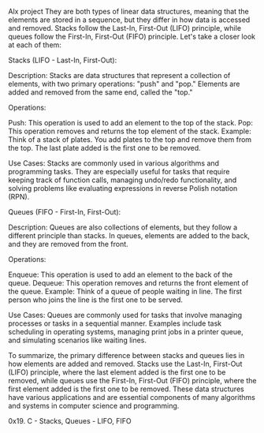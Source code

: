 Alx project
They are both types of linear data structures, meaning that the elements are stored in a sequence, but they differ in how data is accessed and removed. Stacks follow the Last-In, First-Out (LIFO) principle, while queues follow the First-In, First-Out (FIFO) principle. Let's take a closer look at each of them:

Stacks (LIFO - Last-In, First-Out):

Description: Stacks are data structures that represent a collection of elements, with two primary operations: "push" and "pop." Elements are added and removed from the same end, called the "top."

Operations:

Push: This operation is used to add an element to the top of the stack.
Pop: This operation removes and returns the top element of the stack.
Example: Think of a stack of plates. You add plates to the top and remove them from the top. The last plate added is the first one to be removed.

Use Cases: Stacks are commonly used in various algorithms and programming tasks. They are especially useful for tasks that require keeping track of function calls, managing undo/redo functionality, and solving problems like evaluating expressions in reverse Polish notation (RPN).

Queues (FIFO - First-In, First-Out):

Description: Queues are also collections of elements, but they follow a different principle than stacks. In queues, elements are added to the back, and they are removed from the front.

Operations:

Enqueue: This operation is used to add an element to the back of the queue.
Dequeue: This operation removes and returns the front element of the queue.
Example: Think of a queue of people waiting in line. The first person who joins the line is the first one to be served.

Use Cases: Queues are commonly used for tasks that involve managing processes or tasks in a sequential manner. Examples include task scheduling in operating systems, managing print jobs in a printer queue, and simulating scenarios like waiting lines.

To summarize, the primary difference between stacks and queues lies in how elements are added and removed. Stacks use the Last-In, First-Out (LIFO) principle, where the last element added is the first one to be removed, while queues use the First-In, First-Out (FIFO) principle, where the first element added is the first one to be removed. These data structures have various applications and are essential components of many algorithms and systems in computer science and programming.

0x19. C - Stacks, Queues - LIFO, FIFO
